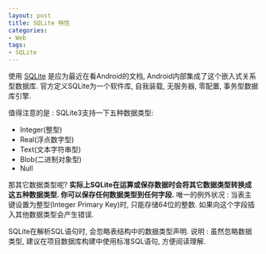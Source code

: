 ```yaml
---
layout: post
title: SQLite 特性
categories:
- Web
tags:
- SQLite
---
```


使用 [SQLite](http://sqlite.org/) 是应为最近在看Android的文档, Android内部集成了这个嵌入式关系型数据库. 官方定义SQLite为一个软件库, 自我装载, 无服务器, 零配置, 事务型数据库引擎.

值得注意的是 : SQLite3支持一下五种数据类型:

* Integer(整型)
* Real(浮点数字型)
* Text(文本字符串型)
* Blob(二进制对象型)
* Null

那其它数据类型呢? **实际上SQLite在运算或保存数据时会将其它数据类型转换成这五种数据类型. 你可以保存任何数据类型到任何字段.** 唯一的例外状况 : 当表主键设置为整型(Integer Primary Key)时, 只能存储64位的整数. 如果向这个字段插入其他数据类型会产生错误.

SQLite在解析SQL语句时, 会忽略表结构中的数据类型声明. 说明 : 虽然忽略数据类型, 建议在项目数据库构建中使用标准SQL语句, 方便阅读理解.